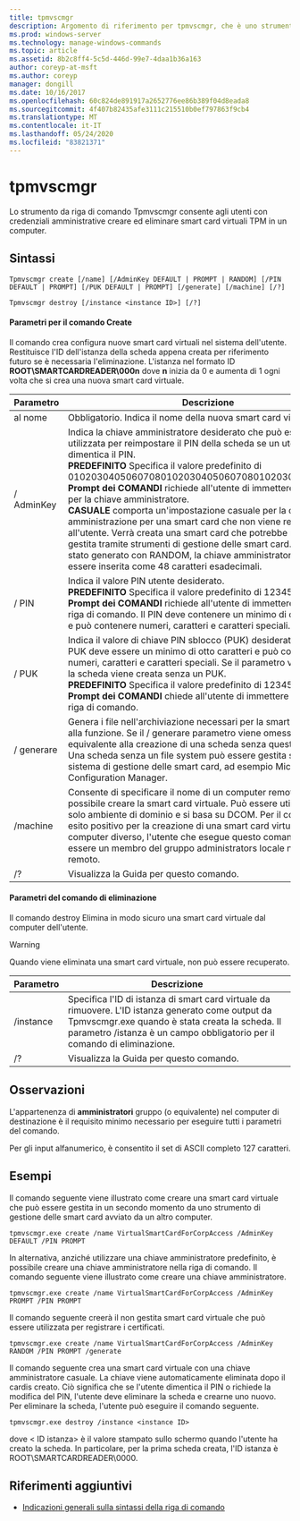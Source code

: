 ```yaml
---
title: tpmvscmgr
description: Argomento di riferimento per tpmvscmgr, che è uno strumento da riga di comando che consente agli utenti con credenziali amministrative di creare ed eliminare Smart card virtuali TPM in un computer.
ms.prod: windows-server
ms.technology: manage-windows-commands
ms.topic: article
ms.assetid: 8b2c8ff4-5c5d-446d-99e7-4daa1b36a163
author: coreyp-at-msft
ms.author: coreyp
manager: dongill
ms.date: 10/16/2017
ms.openlocfilehash: 60c824de891917a2652776ee86b389f04d8eada8
ms.sourcegitcommit: 4f407b82435afe3111c215510b0ef797863f9cb4
ms.translationtype: MT
ms.contentlocale: it-IT
ms.lasthandoff: 05/24/2020
ms.locfileid: "83821371"
---
```

# <a name="tpmvscmgr"></a>tpmvscmgr

Lo strumento da riga di comando Tpmvscmgr consente agli utenti con credenziali amministrative creare ed eliminare smart card virtuali TPM in un computer.

## <a name="syntax"></a>Sintassi

```
Tpmvscmgr create [/name] [/AdminKey DEFAULT | PROMPT | RANDOM] [/PIN DEFAULT | PROMPT] [/PUK DEFAULT | PROMPT] [/generate] [/machine] [/?]
```
```
Tpmvscmgr destroy [/instance <instance ID>] [/?]
```

#### <a name="parameters-for-create-command"></a>Parametri per il comando Create

Il comando crea configura nuove smart card virtuali nel sistema dell'utente. Restituisce l'ID dell'istanza della scheda appena creata per riferimento futuro se è necessaria l'eliminazione. L'istanza nel formato ID **ROOT\SMARTCARDREADER\000n** dove **n** inizia da 0 e aumenta di 1 ogni volta che si crea una nuova smart card virtuale.

|Parametro|Descrizione|
|---------|-----------|
|al nome|Obbligatorio. Indica il nome della nuova smart card virtuale.|
|/ AdminKey|Indica la chiave amministratore desiderato che può essere utilizzata per reimpostare il PIN della scheda se un utente dimentica il PIN.</br>**PREDEFINITO** Specifica il valore predefinito di 010203040506070801020304050607080102030405060708.</br>**Prompt dei COMANDI** richiede all'utente di immettere un valore per la chiave amministratore.</br>**CASUALE** comporta un'impostazione casuale per la chiave di amministrazione per una smart card che non viene restituita all'utente. Verrà creata una smart card che potrebbe non essere gestita tramite strumenti di gestione delle smart card. Quando è stato generato con RANDOM, la chiave amministratore deve essere inserita come 48 caratteri esadecimali.|
|/ PIN|Indica il valore PIN utente desiderato.</br>**PREDEFINITO** Specifica il valore predefinito di 12345678 PIN.</br>**Prompt dei COMANDI** richiede all'utente di immettere un PIN nella riga di comando. Il PIN deve contenere un minimo di otto caratteri e può contenere numeri, caratteri e caratteri speciali.|
|/ PUK|Indica il valore di chiave PIN sblocco (PUK) desiderato. Il valore PUK deve essere un minimo di otto caratteri e può contenere numeri, caratteri e caratteri speciali. Se il parametro viene omesso, la scheda viene creata senza un PUK.</br>**PREDEFINITO** Specifica il valore predefinito di 12345678 PUK.</br>**Prompt dei COMANDI** chiede all'utente di immettere un PUK nella riga di comando.|
|/ generare|Genera i file nell'archiviazione necessari per la smart card virtuale alla funzione. Se il / generare parametro viene omesso, è equivalente alla creazione di una scheda senza questo file system. Una scheda senza un file system può essere gestita solo da un sistema di gestione delle smart card, ad esempio Microsoft Configuration Manager.|
|/machine|Consente di specificare il nome di un computer remoto in cui è possibile creare la smart card virtuale. Può essere utilizzato in un solo ambiente di dominio e si basa su DCOM. Per il comando abbia esito positivo per la creazione di una smart card virtuale in un computer diverso, l'utente che esegue questo comando deve essere un membro del gruppo administrators locale nel computer remoto.|
|/?|Visualizza la Guida per questo comando.|

#### <a name="parameters-for-destroy-command"></a>Parametri del comando di eliminazione

Il comando destroy Elimina in modo sicuro una smart card virtuale dal computer dell'utente.

> [!WARNING]
> Quando viene eliminata una smart card virtuale, non può essere recuperato.

|Parametro|Descrizione|
|---------|-----------|
|/instance|Specifica l'ID di istanza di smart card virtuale da rimuovere. L'ID istanza generato come output da Tpmvscmgr.exe quando è stata creata la scheda. Il parametro /istanza è un campo obbligatorio per il comando di eliminazione.|
|/?|Visualizza la Guida per questo comando.|

## <a name="remarks"></a>Osservazioni

L'appartenenza di **amministratori** gruppo (o equivalente) nel computer di destinazione è il requisito minimo necessario per eseguire tutti i parametri del comando.

Per gli input alfanumerico, è consentito il set di ASCII completo 127 caratteri.

## <a name="examples"></a>Esempi

Il comando seguente viene illustrato come creare una smart card virtuale che può essere gestita in un secondo momento da uno strumento di gestione delle smart card avviato da un altro computer.
```
tpmvscmgr.exe create /name VirtualSmartCardForCorpAccess /AdminKey DEFAULT /PIN PROMPT
```
In alternativa, anziché utilizzare una chiave amministratore predefinito, è possibile creare una chiave amministratore nella riga di comando. Il comando seguente viene illustrato come creare una chiave amministratore.
```
tpmvscmgr.exe create /name VirtualSmartCardForCorpAccess /AdminKey PROMPT /PIN PROMPT
```
Il comando seguente creerà il non gestita smart card virtuale che può essere utilizzata per registrare i certificati.
```
tpmvscmgr.exe create /name VirtualSmartCardForCorpAccess /AdminKey RANDOM /PIN PROMPT /generate
```
Il comando seguente crea una smart card virtuale con una chiave amministratore casuale. La chiave viene automaticamente eliminata dopo il cardis creato. Ciò significa che se l'utente dimentica il PIN o richiede la modifica del PIN, l'utente deve eliminare la scheda e crearne uno nuovo. Per eliminare la scheda, l'utente può eseguire il comando seguente.
```
tpmvscmgr.exe destroy /instance <instance ID>
```
dove \< ID istanza> è il valore stampato sullo schermo quando l'utente ha creato la scheda. In particolare, per la prima scheda creata, l'ID istanza è ROOT\SMARTCARDREADER\0000.

## <a name="additional-references"></a>Riferimenti aggiuntivi

- [Indicazioni generali sulla sintassi della riga di comando](command-line-syntax-key.md)
